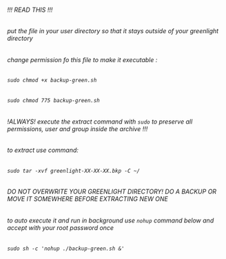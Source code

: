 ###### !!! READ THIS !!! 
###### put the file in your user directory so that it stays outside of your greenlight directory 
###### change permission fo this file to make it executable : 
###### ```sudo chmod +x backup-green.sh ```
###### ```sudo chmod 775 backup-green.sh``` 
###### !ALWAYS! execute the extract command with `sudo` to preserve all permissions, user and group inside the archive !!! 
###### to extract use command: 
###### ```sudo tar -xvf greenlight-XX-XX-XX.bkp -C ~/ ``` 
###### DO NOT OVERWRITE YOUR GREENLIGHT DIRECTORY! DO A BACKUP OR MOVE IT SOMEWHERE BEFORE EXTRACTING NEW ONE 
###### to auto execute it and run in background use `nohup` command below and accept with your root password once 
###### `sudo sh -c 'nohup ./backup-green.sh &' ` 

